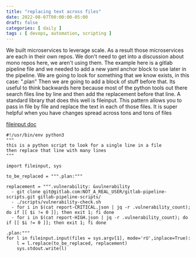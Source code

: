```yaml
---
title: "replacing text across files"
date: 2022-08-07T00:00:00-05:00
draft: false
categories: [ daily ]
tags : [ devops, automation, scripting ]
---
```


We built microservices to leverage scale.
As a result those microservices are each in their own repos.
We don't need to get into a discussion about mono repos here, we aren't using them.
The example here is a gitlab pipeline file and we needed to add a new yaml anchor block to use later in the pipeline.
We are going to look for something that we know exists, in this case: ".plan"
Then we are going to add a block of stuff before that.  Its useful to think backwards here because most of the python tools out there search files line by line and then add the replacement before that line.
A standard library that does this well is fileinput.
This pattern allows you to pass in file by file and replace the text in each of those files.
It is super helpful when you have changes spread across tons and tons of files

[fileinput doc](https://docs.python.org/3/library/fileinput.html "fileinput doc")

```
#!/usr/bin/env python3
"""
this is a python script to look for a single line in a file
then replace that line with many lines
"""

import fileinput, sys

to_be_replaced = """.plan:"""

replacement = """.vulnerability: &vulnerability
  - git clone git@gitlab.com:NOT_A_REAL_USER/gitlab-pipeline-scripts.git gitlab-pipeline-scripts/
  - ./scripts/vulnerability-check.sh
  - for i in $(cat report-CRITICAL.json | jq -r .vulnerability_count); do if [[ $i != 0 ]]; then exit 1; fi done
  - for i in $(cat report-HIGH.json | jq -r .vulnerability_count); do if [[ $i != 0 ]]; then exit 1; fi done

.plan:"""
for l in fileinput.input(files = sys.argv[1], mode='rU',inplace=True):
    l = l.replace(to_be_replaced, replacement)
    sys.stdout.write(l)

```